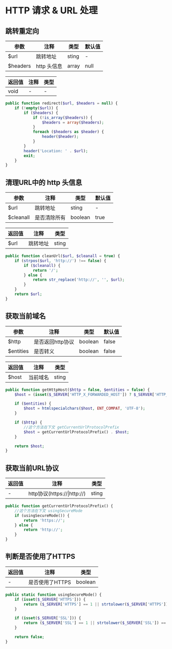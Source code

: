 # HTTP 请求 & URL 处理

## 跳转重定向

参数|注释|类型|默认值
-|-|-|-
$url|跳转地址|sting|-
$headers|http 头信息|array|null

返回值|注释|类型
-|-|-
void|-|-

```php
public function redirect($url, $headers = null) {
    if (!empty($url)) {
        if ($headers) {
            if (!is_array($headers)) {
                $headers = array($headers);
            }
            foreach ($headers as $header) {
                header($header);
            }
        }
        header('Location: ' . $url);
        exit;
    }
}
```

## 清理URL中的 http 头信息

参数|注释|类型|默认值
-|-|-|-
$url|跳转地址|sting|-
$cleanall|是否清除所有|boolean|true

返回值|注释|类型
-|-|-
$url|跳转地址|sting

```php
public function cleanUrl($url, $cleanall = true) {
    if (strpos($url, 'http://') !== false) {
        if ($cleanall) {
            return '/';
        } else {
            return str_replace('http://', '', $url);
        }
    }
    return $url;
}
```

## 获取当前域名

参数|注释|类型|默认值
-|-|-|-
$http|是否返回http协议|boolean|false
$entities|是否转义|boolean|false

返回值|注释|类型
-|-|-
$host|当前域名|sting

```php
public function getHttpHost($http = false, $entities = false) {
    $host = (isset($_SERVER['HTTP_X_FORWARDED_HOST']) ? $_SERVER['HTTP_X_FORWARDED_HOST'] : $_SERVER['HTTP_HOST']);

    if ($entities) {
        $host = htmlspecialchars($host, ENT_COMPAT, 'UTF-8');
    }

    if ($http) {
        //这个方法在下文 getCurrentUrlProtocolPrefix
        $host = getCurrentUrlProtocolPrefix() . $host;
    }

    return $host;
}
```

## 获取当前URL协议

返回值|注释|类型
-|-|-
-|http协议(https://\|http://)|sting

```php
public function getCurrentUrlProtocolPrefix() {
    //这个方法在下文 usingSecureMode
    if (usingSecureMode()) {
        return 'https://';
    } else {
        return 'http://';
    }
}
```

## 判断是否使用了HTTPS

返回值|注释|类型
-|-|-
-|是否使用了HTTPS|boolean

```php
public static function usingSecureMode() {
    if (isset($_SERVER['HTTPS'])) {
        return ($_SERVER['HTTPS'] == 1 || strtolower($_SERVER['HTTPS']) == 'on');
    }

    if (isset($_SERVER['SSL'])) {
        return ($_SERVER['SSL'] == 1 || strtolower($_SERVER['SSL']) == 'on');
    }

    return false;
}
```
